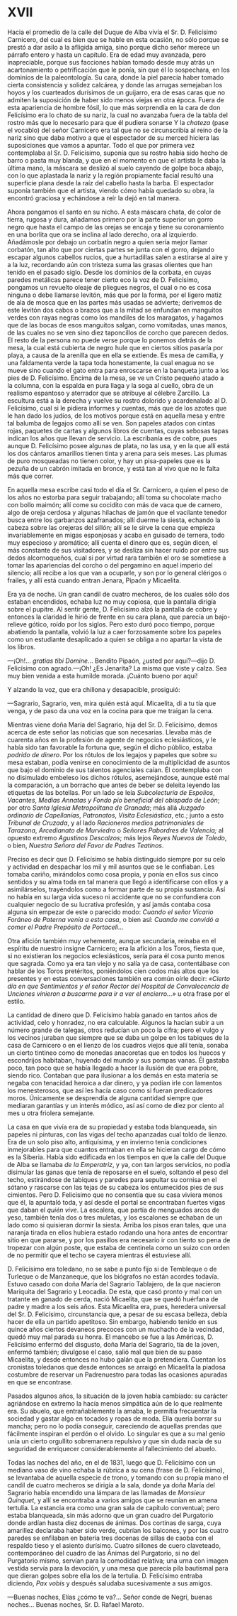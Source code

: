 # XVII

Hacia el promedio de la calle del Duque de Alba vivía el Sr. D. Felicísimo
Carnicero, del cual es bien que se hable en esta ocasión, no sólo porque se
prestó a dar asilo a la afligida amiga, sino porque dicho señor merece un
párrafo entero y hasta un capítulo. Era de edad muy avanzada, pero
inapreciable, porque sus facciones habían tomado desde muy atrás un
acartonamiento o petrificación que le ponía, sin que él lo sospechara, en los
dominios de la paleontología. Su cara, donde la piel parecía haber tomado
cierta consistencia y solidez calcárea, y donde las arrugas semejaban los hoyos
y los cuarteados durísimos de un guijarro, era de esas caras que no admiten la
suposición de haber sido menos viejas en otra época. Fuera de esta apariencia
de hombre fósil, lo que más sorprendía en la cara de don Felicísimo era lo
chato de su nariz, la cual no avanzaba fuera de la tabla del rostro más que lo
necesario para que él pudiera sonarse Y la *chateza* (pase el vocablo) del
señor Carnicero era tal que no se circunscribía al reino de la nariz sino que
daba motivo a que el espectador de su merced hiciera las suposiciones que vamos
a apuntar. Todo el que por primera vez contemplaba al Sr. D. Felicísimo,
suponía que su rostro había sido hecho de barro o pasta muy blanda, y que en el
momento en que el artista le daba la última mano, la máscara se deslizó al
suelo cayendo de golpe boca abajo, con lo que aplastada la nariz y la región
propiamente facial resultó una superficie plana desde la raíz del cabello hasta
la barba. El espectador suponía también que el artista, viendo cómo había
quedado su obra, la encontró graciosa y echándose a reír la dejó en tal manera.

Ahora pongamos el santo en su nicho. A esta máscara chata, de color de tierra,
rugosa y dura, añadamos primero por la parte superior un gorro negro que hasta
el campo de las orejas se encaja y tiene su coronamiento en una borlita que ora
se inclina al lado derecho, ora al izquierdo. Añadámosle por debajo un corbatín
negro a quien sería mejor llamar corbatón, tan alto que por ciertas partes se
junta con el gorro, dejando escapar algunos cabellos rucios, que a hurtadillas
salen a estirarse al aire y a la luz, recordando aún con tristeza suma las
grasas olientes que han tenido en el pasado siglo. Desde los dominios de la
corbata, en cuyas paredes metálicas parece tener cierto eco la voz de D.
Felicísimo, pongamos un revuelto oleaje de pliegues negros, el cual o no es
cosa ninguna o debe llamarse levitón, más que por la forma, por el ligero matiz
de ala de mosca que en las partes más usadas se advierte; derivemos de este
levitón dos cabos o brazos que a la mitad se enfundan en manguitos verdes con
rayas negras como los mandiles de los maragatos, y hagamos que de las bocas de
esos manguitos salgan, como vomitadas, unas manos, de las cuales no se ven sino
diez taponcillos de corcho que parecen dedos. El resto de la persona no puede
verse porque lo ponemos detrás de la mesa, la cual está cubierta de negro hule
que en ciertos sitios pasaría por playa, a causa de la arenilla que en ella se
extiende. Es mesa de camilla, y una faldamenta verde la tapa toda honestamente,
la cual enagua no se mueve sino cuando el gato entra para enroscarse en la
banqueta junto a los pies de D. Felicísimo. Encima de la mesa, se ve un Cristo
pequeño atado a la columna, con la espalda en pura llaga y la soga al cuello,
obra de un realismo espantoso y aterrador que se atribuye al célebre Zarcillo.
La escultura está a la derecha y vuelve su rostro dolorido y acardenalado al D.
Felicísimo, cual si le pidiera informes y cuentas, más que de los azotes que le
han dado los judíos, de los motivos porque está en aquella mesa y entre tal
balumba de legajos como allí se ven. Son papeles atados con cintas rojas,
paquetes de cartas y algunos libros de cuentas, cuyas sebosas tapas indican los
años que llevan de servicio. La escribanía es de cobre, pues aunque D.
Felicísimo posee algunas de plata, no las usa, y en la que allí está los dos
cántaros amarillos tienen tinta y arena para seis meses. Las plumas de puro
mosqueadas no tienen color, y hay un pisa-papeles que es la pezuña de un cabrón
imitada en bronce, y está tan al vivo que no le falta más que correr.

En aquella mesa escribe casi todo el día el Sr. Carnicero, a quien el peso de
los años no estorba para seguir trabajando; allí toma su chocolate macho con
bollo maimón; allí come su cocidito con más de vaca que de carnero, algo de
oreja cerdosa y algunas hilachas de jamón que el vacilante tenedor busca entre
los garbanzos azafranados; allí duerme la siesta, echando la cabeza sobre las
orejeras del sillón; allí se le sirve la cena que empieza invariablemente en
migas esponjosas y acaba en guisado de ternera, todo muy especioso y aromático;
allí cuenta el dinero que es, según dicen, el más constante de sus visitadores,
y se desliza sin hacer ruido por entre sus dedos alcornoqueños, cual si por
virtud rara también el oro se sometiese a tomar las apariencias del corcho
o del pergamino en aquel imperio del silencio; allí recibe a los que van
a ocuparle, y son por lo general clérigos o frailes, y allí está cuando entran
Jenara, Pipaón y Micaelita.

Era ya de noche. Un gran candil de cuatro mecheros, de los cuales sólo dos
estaban encendidos, echaba luz no muy copiosa, que la pantalla dirigía sobre el
pupitre. Al sentir gente, D. Felicísimo alzó la pantalla de cobre y entonces la
claridad le hirió de frente en su cara plana, que parecía un bajo-relieve
gótico, roído por los siglos. Pero esto duró poco tiempo, porque abatiendo la
pantalla, volvió la luz a caer forzosamente sobre los papeles como un
estudiante desaplicado a quien se obliga a no apartar la vista de los libros.

—¡Oh!... *gratias tibi Domine*... Bendito Pipaón, ¿usted por aquí?—dijo D.
Felicísimo con agrado.—¡Oh! ¿Es Jenarita? La misma que viste y calza. Sea muy
bien venida a esta humilde morada. ¡Cuánto bueno por aquí! 

Y alzando la voz, que era chillona y desapacible, prosiguió:

—Sagrario, Sagrario, ven, mira quién está aquí. Micaelita, di a tu tía que
venga, y de paso da una voz en la cocina para que me traigan la cena.

Mientras viene doña María del Sagrario, hija del Sr. D. Felicísimo, demos
acerca de este señor las noticias que son necesarias. Llevaba más de cuarenta
años en la profesión de agente de negocios eclesiásticos, y le había sido tan
favorable la fortuna que, según el dicho público, estaba *podrido de dinero*.
Por los rótulos de los legajos y papeles que sobre su mesa estaban, podía
venirse en conocimiento de la multiplicidad de asuntos que bajo el dominio de
sus talentos agenciales caían. Él contemplaba con no disimulado embeleso los
dichos rótulos, asemejándose, aunque esté mal la comparación, a un borracho que
antes de beber se deleita leyendo las etiquetas de las botellas. Por un lado se
leía *Subcolecturía de Espolios*, *Vacantes*, *Medias Annatas y Fondo pío
beneficial del obispado de León*; por otro *Santa Iglesia Metropolitana de
Granada*; más allá *Juzgado ordinario de Capellanías*, *Patronatos*, *Visita
Eclesiástica*, etc.; junto a esto *Tribunal de Cruzada*, y al lado *Racioneros
medios patrimoniales de Tarazona*, *Arcedianato de Murviedro* o *Señores
Pabordres de Valencia;* al opuesto extremo *Agustinos Descalzos*; más lejos
*Reyes Nuevos de Toledo*, o bien, *Nuestra Señora del Favor de Padres
Teatinos*.

Preciso es decir que D. Felicísimo se había distinguido siempre por su celo
y actividad en despachar los mil y mil asuntos que se le confiaban. Les tomaba
cariño, mirándolos como cosa propia, y ponía en ellos sus cinco sentidos y su
alma toda en tal manera que llegó a identificarse con ellos y a asimilárselos,
trayéndolos como a formar parte de su propia sustancia. Así no había en su
larga vida suceso ni accidente que no se confundiera con cualquier negocio de
su lucrativa profesión, y así jamás contaba cosa alguna sin empezar de este
o parecido modo: *Cuando el señor Vicario Foráneo de Paterna venía a esta
casa*, o bien así: *Cuando me convidó a comer el Padre Prepósito de
Portaceli*...

Otra afición también muy vehemente, aunque secundaria, reinaba en el espíritu
de nuestro insigne Carnicero; era la afición a los Toros, fiesta que, si no
existieran los negocios eclesiásticos, sería para él cosa punto menos que
sagrada. Como ya era tan viejo y no salía ya de casa, contentábase con hablar
de los Toros pretéritos, poniéndolos cien codos más altos que los presentes
y en estas conversaciones también era común oírle decir: *«Cierto día en que
Sentimientos y el señor Rector del Hospital de Convalecencia de Unciones
vinieron a buscarme para ir a ver el encierro...»* u otra frase por el estilo.

La cantidad de dinero que D. Felicísimo había ganado en tantos años de
actividad, celo y honradez, no era calculable. Algunos la hacían subir a un
número grande de talegas, otros reducían un poco la cifra; pero el vulgo y los
vecinos juraban que siempre que se daba un golpe en los tabiques de la casa de
Carnicero o en el lienzo de los cuadros viejos que allí tenía, sonaba un cierto
tintineo como de monedas anacoretas que en todos los huecos y escondrijos
habitaban, huyendo del mundo y sus pompas vanas. Él gastaba poco, tan poco que
se había llegado a hacer la ilusión de que era pobre, siendo rico. Contaban que
para ilusionar a los demás en esta materia se negaba con tenacidad heroica
a dar dinero, y ya podían irle con lamentos los menesterosos, que así les hacía
caso como si fueran predicadores moros. Únicamente se desprendía de alguna
cantidad siempre que mediaran garantías y un interés módico, así así como de
diez por ciento al mes u otra friolera semejante.

La casa en que vivía era de su propiedad y estaba toda blanqueada, sin papeles
ni pinturas, con las vigas del techo apanzadas cual toldo de lienzo. Era de un
solo piso alto, antiquísima, y en invierno tenía condiciones inmejorables para
que cuantos entraban en ella se hicieran cargo de cómo es la Siberia. Había
sido edificada en los tiempos en que la calle del Duque de Alba se llamaba *de
la Emperatriz*, y ya, con tan largos servicios, no podía disimular las ganas que
tenía de reposarse en el suelo, soltando el peso del techo, estirándose de
tabiques y paredes para sepultar su cornisa en el sótano y rascarse con las
tejas de su cabeza los entumecidos pies de sus cimientos. Pero D. Felicísimo
que no consentía que su casa viviera menos que él, la apuntaló toda, y así
desde el portal se encontraban fuertes vigas que daban el *quién vive*. La
escalera, que partía de menguados arcos de yeso, también tenía dos o tres
muletas, y los escalones se echaban de un lado como si quisieran dormir la
siesta. Arriba los pisos eran tales, que una naranja tirada en ellos hubiera
estado rodando una hora antes de encontrar sitio en que pararse, y por los
pasillos era necesario ir con tiento so pena de tropezar con algún poste, que
estaba de centinela como un suizo con orden de no permitir que el techo se
cayera mientras él estuviese allí. 

D. Felicísimo era toledano, no se sabe a punto fijo si de Tembleque o de
Turleque o de Manzaneque, que los biógrafos no están acordes todavía. Estuvo
casado con doña María del Sagrario Tablajero, de la que nacieron Mariquita del
Sagrario y Leocadia. De esta, que casó pronto y mal con un tratante en ganado
de cerda, nació Micaelita, que se quedó huérfana de padre y madre a los seis
años. Esta Micaelita era, pues, heredera universal del Sr. D. Felicísimo,
circunstancia que, a pesar de su escasa belleza, debía hacer de ella un partido
apetitoso. Sin embargo, habiendo tenido en sus quince años ciertos devaneos
precoces con un muchacho de la vecindad, quedó muy mal parada su honra. El
mancebo se fue a las Américas, D. Felicísimo enfermó del disgusto, doña María
del Sagrario, tía de la joven, enfermó también; divulgose el caso, salió mal
que bien de su paso Micaelita, y desde entonces no hubo galán que la
pretendiera. Cuentan los cronistas toledanos que desde entonces se arraigó en
Micaelita la piadosa costumbre de reservar un Padrenuestro para todas las
ocasiones apuradas en que se encontrase.

Pasados algunos años, la situación de la joven había cambiado: su carácter
agriándose en extremo la hacía menos simpática aún de lo que realmente era. Su
abuelo, que entrañablemente la amaba, le permitía frecuentar la sociedad
y gastar algo en tocados y ropas de moda. Ella quería borrar su mancha; pero no
lo podía conseguir, careciendo de aquellas prendas que fácilmente inspiran el
perdón o el olvido. Lo singular es que a su mal genio unía un cierto orgullito
sobremanera repulsivo y que sin duda nacía de su seguridad de enriquecer
considerablemente al fallecimiento del abuelo.

Todas las noches del año, en el de 1831, luego que D. Felicísimo con un mediano
vaso de vino echaba la rúbrica a su cena (frase de D. Felicísimo), se levantaba
de aquella especie de trono, y tomando con su propia mano el candil de cuatro
mecheros se dirigía a la sala, donde ya doña María del Sagrario había encendido
una lámpara de las llamadas de *Monsieur Quinquet*, y allí se encontraba
a varios amigos que se reunían en amena tertulia. La estancia era como una gran
sala de capítulo conventual; pero estaba blanqueada, sin más adorno que un gran
cuadro del Purgatorio donde ardían hasta diez docenas de ánimas. Dos cortinas
de sarga, cuya amarillez declaraba haber sido verde, cubrían los balcones,
y por las cuatro paredes se enfilaban en batería tres docenas de sillas de
caoba con el respaldo tieso y el asiento durísimo. Cuatro sillones de cuero
claveteado, contemporáneo del cuadro de las Ánimas del Purgatorio, si no del
Purgatorio mismo, servían para la comodidad relativa; una urna con imagen
vestida servía para la devoción, y una mesa que parecía pila bautismal para que
dieran golpes sobre ella los de la tertulia. D. Felicísimo entraba diciendo,
*Pax vobis* y después saludaba sucesivamente a sus amigos.

—Buenas noches, Elías ¿cómo te va?... Señor conde de Negri, buenas noches...
Buenas noches, Sr. D. Rafael Maroto.

